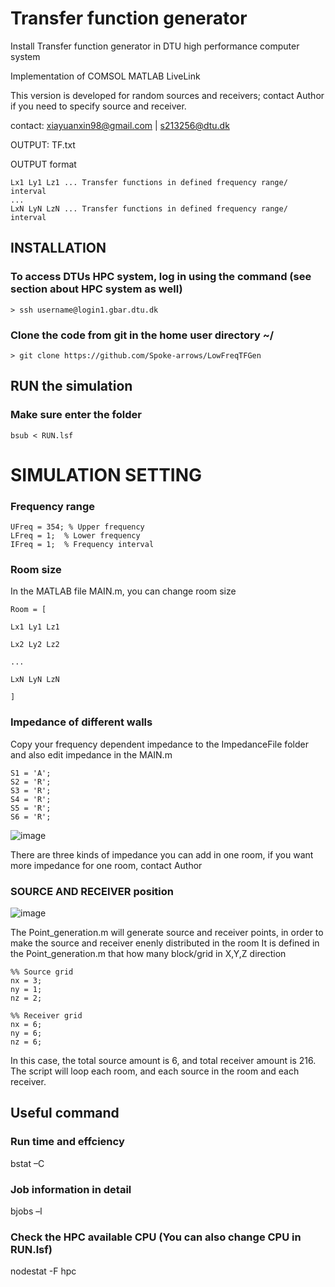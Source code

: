 # Transfer function generator

Install Transfer function generator in DTU high performance computer system

Implementation of COMSOL MATLAB LiveLink

This version is developed for random sources and receivers; contact Author if you need to specify source and receiver.

contact: xiayuanxin98@gmail.com | s213256@dtu.dk

OUTPUT: TF.txt

OUTPUT format <br>
 ```
Lx1 Ly1 Lz1 ... Transfer functions in defined frequency range/ interval 
...
LxN LyN LzN ... Transfer functions in defined frequency range/ interval 

 ```
## INSTALLATION

### To access DTUs HPC system, log in using the command (see section about HPC system as well) <br>
`> ssh username@login1.gbar.dtu.dk`
### Clone the code from git in the home user directory ~/ <br>
 `> git clone https://github.com/Spoke-arrows/LowFreqTFGen`
 
## RUN the simulation
### Make sure enter the folder   <br>
`bsub < RUN.lsf`
 
 
 # SIMULATION SETTING
### Frequency range   <br>
 ```
UFreq = 354; % Upper frequency
LFreq = 1;  % Lower frequency
IFreq = 1;  % Frequency interval
 ```
 
### Room size
In the MATLAB file MAIN.m, you can change room size  <br>

```
Room = [

Lx1 Ly1 Lz1

Lx2 Ly2 Lz2

...

LxN LyN LzN

]
```
### Impedance of different walls
Copy your frequency dependent impedance to the ImpedanceFile folder and also edit impedance in the MAIN.m
<br>
```
S1 = 'A';
S2 = 'R';
S3 = 'R';
S4 = 'R';
S5 = 'R';
S6 = 'R';
```
![image](https://user-images.githubusercontent.com/42115062/185906660-15faf9ab-1471-4346-80ee-5991430e6736.png)

There are three kinds of impedance you can add in one room, if you want more impedance for one room, contact Author

### SOURCE AND RECEIVER position

![image](https://user-images.githubusercontent.com/42115062/185909373-4a152752-85cf-439a-9159-88419b34d8f6.png)

The Point_generation.m will generate source and receiver points, in order to make the source and receiver enenly distributed in the room
It is defined in the Point_generation.m that how many block/grid in X,Y,Z direction
<br>
```
%% Source grid
nx = 3;
ny = 1;
nz = 2;
```

```
%% Receiver grid
nx = 6;
ny = 6;
nz = 6;
```
In this case, the total source amount is 6, and total receiver amount is 216.
The script will loop each room, and each source in the room and each receiver.

## Useful command

### Run time and effciency
bstat –C

### Job information in detail
bjobs –l

### Check the HPC available CPU (You can also change CPU in RUN.lsf)

nodestat -F hpc
